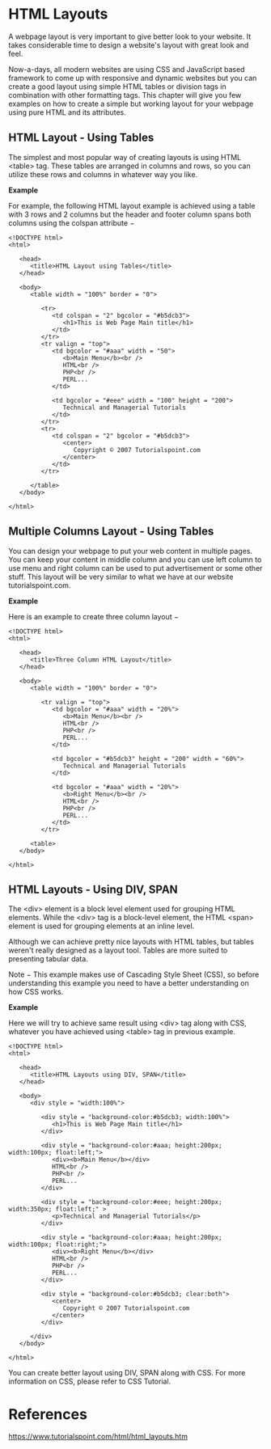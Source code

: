# HTML Layouts

A webpage layout is very important to give better look to your website. It takes considerable time to design a website's layout with great look and feel.

Now-a-days, all modern websites are using CSS and JavaScript based framework to come up with responsive and dynamic websites but you can create a good layout using simple HTML tables or division tags in combination with other formatting tags. This chapter will give you few examples on how to create a simple but working layout for your webpage using pure HTML and its attributes.

## HTML Layout - Using Tables
The simplest and most popular way of creating layouts is using HTML \<table> tag. These tables are arranged in columns and rows, so you can utilize these rows and columns in whatever way you like.

**Example**

For example, the following HTML layout example is achieved using a table with 3 rows and 2 columns but the header and footer column spans both columns using the colspan attribute −

```
<!DOCTYPE html>
<html>

   <head>
      <title>HTML Layout using Tables</title>
   </head>

   <body>
      <table width = "100%" border = "0">

         <tr>
            <td colspan = "2" bgcolor = "#b5dcb3">
               <h1>This is Web Page Main title</h1>
            </td>
         </tr>
         <tr valign = "top">
            <td bgcolor = "#aaa" width = "50">
               <b>Main Menu</b><br />
               HTML<br />
               PHP<br />
               PERL...
            </td>

            <td bgcolor = "#eee" width = "100" height = "200">
               Technical and Managerial Tutorials
            </td>
         </tr>
         <tr>
            <td colspan = "2" bgcolor = "#b5dcb3">
               <center>
                  Copyright © 2007 Tutorialspoint.com
               </center>
            </td>
         </tr>

      </table>
   </body>

</html>
```


## Multiple Columns Layout - Using Tables
You can design your webpage to put your web content in multiple pages. You can keep your content in middle column and you can use left column to use menu and right column can be used to put advertisement or some other stuff. This layout will be very similar to what we have at our website tutorialspoint.com.

**Example**

Here is an example to create three column layout −

```
<!DOCTYPE html>
<html>

   <head>
      <title>Three Column HTML Layout</title>
   </head>

   <body>
      <table width = "100%" border = "0">

         <tr valign = "top">
            <td bgcolor = "#aaa" width = "20%">
               <b>Main Menu</b><br />
               HTML<br />
               PHP<br />
               PERL...
            </td>

            <td bgcolor = "#b5dcb3" height = "200" width = "60%">
               Technical and Managerial Tutorials
            </td>

            <td bgcolor = "#aaa" width = "20%">
               <b>Right Menu</b><br />
               HTML<br />
               PHP<br />
               PERL...
            </td>
         </tr>

      <table>
   </body>

</html>
```

## HTML Layouts - Using DIV, SPAN
The \<div> element is a block level element used for grouping HTML elements. While the \<div> tag is a block-level element, the HTML \<span> element is used for grouping elements at an inline level.

Although we can achieve pretty nice layouts with HTML tables, but tables weren't really designed as a layout tool. Tables are more suited to presenting tabular data.

Note − This example makes use of Cascading Style Sheet (CSS), so before understanding this example you need to have a better understanding on how CSS works.

**Example**

Here we will try to achieve same result using \<div> tag along with CSS, whatever you have achieved using \<table> tag in previous example.

```
<!DOCTYPE html>
<html>

   <head>
      <title>HTML Layouts using DIV, SPAN</title>
   </head>

   <body>
      <div style = "width:100%">

         <div style = "background-color:#b5dcb3; width:100%">
            <h1>This is Web Page Main title</h1>
         </div>

         <div style = "background-color:#aaa; height:200px; width:100px; float:left;">
            <div><b>Main Menu</b></div>
            HTML<br />
            PHP<br />
            PERL...
         </div>

         <div style = "background-color:#eee; height:200px; width:350px; float:left;" >
            <p>Technical and Managerial Tutorials</p>
         </div>

         <div style = "background-color:#aaa; height:200px; width:100px; float:right;">
            <div><b>Right Menu</b></div>
            HTML<br />
            PHP<br />
            PERL...
         </div>

         <div style = "background-color:#b5dcb3; clear:both">
            <center>
               Copyright © 2007 Tutorialspoint.com
            </center>
         </div>

      </div>
   </body>

</html>
```


You can create better layout using DIV, SPAN along with CSS. For more information on CSS, please refer to CSS Tutorial.

# References
https://www.tutorialspoint.com/html/html_layouts.htm
